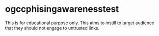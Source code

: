 # ogccphisingawarenesstest
This is for educational purpose only. This aims to instill to target audience that they should not engage to untrusted links.
